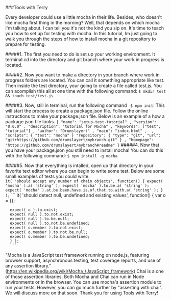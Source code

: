 ###Tools with Terry

  Every developer could use a little mocha in their life. Besides, who doesn't like mocha first thing in the morning?
Well, that depends on which mocha I'm talking about. I can tell you it's not the kind you sip on. It's time to teach you how to set up for testing with mocha. In this tutorial, Im just going to walk you through the steps of how to install mocha in a git repository to prepare for testing. 

#####1. The first you need to do is set up your working environment. It terminal cd into the directory and git branch where your work in progress is located.  

#####2. Now you want to make a directory in your branch where work in progress folders are located. You can call it something appropriate like test. Then inside the test directory, your going to create a file called test.js. You can acomplish this all at one time with the following command:
  `$ mkdir test && touch test/test.js`
  

#####3. Now, still in terminal, run the following command ` $ npm init`: This will start the process to create a package.json file. Follow the online instructions to make your package.json file. Below is an example of a how a package.json file looks.
     ```
     {
        "name": "setup-test-tutorial"
      , "version": "0.0.0"
      , "description": "tutorial for Mocha"
      , "keywords": ["test", "tutorial"]
      , "author": "Drumslayert"
      , "main": "index.html"
      , 
      , "scripts": {
        "test": "mocha"
      }
        "repository": {
        "type": "git",
        "url": "git+https://github.com/drumslayert/mybranch.git"
      }
      , "homepage": "https://github.com/drumslayert/mybranch#readme"
    }
    ```
#####4. Now that you have your package.json you still need to install mocha! You can do this with the following command: `$ npm install -g mocha`

#####5. Now that everything is intalled, open up that directory in your favorite text editor where you can begin to write some test. Below are some small examples of tests you could write.  
      ```
      it( 'should accept any number of chain objects', function() {
      expect( 'mocha' ).a( 'string' );
      expect( 'mocha' ).to.be.a( 'string' );
      expect( 'mocha' ).at.be.been.have.is.of.that.to.with.a( 'string' );
      } );
      ```
      ```
      it( 'should detect null, undefined and existing values', function() {
      var o = {};
   
      expect( o ).to.exist;
      expect( null ).to.not.exist;
      expect( null ).to.be.null;
      expect( null ).to.not.be.undefined;
      expect( o.member ).to.not.exist;
      expect( o.member ).to.not.be.null;
      expect( o.member ).to.be.undefined;
      } );
      ```
  "Mocha is a JavaScript test framework running on node.js, featuring browser support, asynchronous testing, test    coverage reports, and use of any assertion library." (https://en.wikipedia.org/wiki/Mocha_(JavaScript_framework)
Chai is a one of those assertion libraries. Both Mocha and Chai can run in Node environments or in the browser. You can use mocha's assertion module to run your tests. However, you can go much further by "asserting with chai". We will discuss more on that soon. Thank you for using Tools with Terry!
